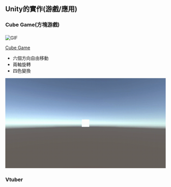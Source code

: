 ## Unity的實作(游戲/應用)

### Cube Game(方塊游戲)

<img align="middle" alt="GIF" src="https://github.com/CalvinWan0101/Unity-Project/tree/main/Cube_Game" width="560"  />

[Cube Game](https://github.com/CalvinWan0101/Unity-Project/tree/main/Cube_Game)

- 六個方向自由移動
- 兩軸旋轉
- 四色變換

![](https://github.com/CalvinWan0101/Unity-Project/blob/main/Cube_Game/GIF/Summary.gif)

### Vtuber
